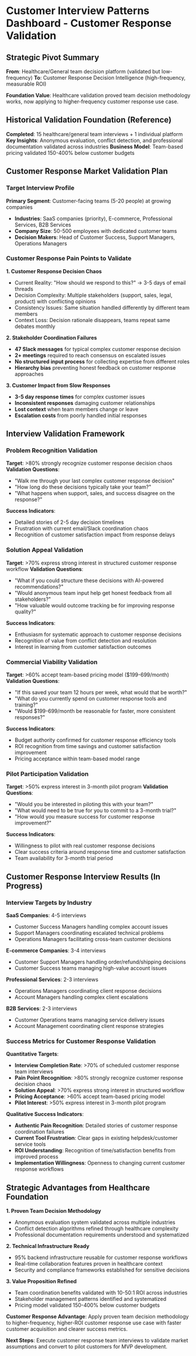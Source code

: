 # Customer Interview Patterns Dashboard - Customer Response Validation

## Strategic Pivot Summary
**From**: Healthcare/General team decision platform (validated but low-frequency)
**To**: Customer Response Decision Intelligence (high-frequency, measurable ROI)

**Foundation Value**: Healthcare validation proved team decision methodology works, now applying to higher-frequency customer response use case.

## Historical Validation Foundation (Reference)
**Completed**: 15 healthcare/general team interviews + 1 individual platform
**Key Insights**: Anonymous evaluation, conflict detection, and professional documentation validated across industries
**Business Model**: Team-based pricing validated 150-400% below customer budgets

## Customer Response Market Validation Plan

### Target Interview Profile
**Primary Segment**: Customer-facing teams (5-20 people) at growing companies
- **Industries**: SaaS companies (priority), E-commerce, Professional Services, B2B Services  
- **Company Size**: 50-500 employees with dedicated customer teams
- **Decision Makers**: Head of Customer Success, Support Managers, Operations Managers

### Customer Response Pain Points to Validate
**1. Customer Response Decision Chaos**
- Current Reality: "How should we respond to this?" → 3-5 days of email threads
- Decision Complexity: Multiple stakeholders (support, sales, legal, product) with conflicting opinions
- Consistency Issues: Same situation handled differently by different team members
- Context Loss: Decision rationale disappears, teams repeat same debates monthly

**2. Stakeholder Coordination Failures** 
- **47 Slack messages** for typical complex customer response decision
- **2+ meetings** required to reach consensus on escalated issues
- **No structured input process** for collecting expertise from different roles
- **Hierarchy bias** preventing honest feedback on customer response approaches

**3. Customer Impact from Slow Responses**
- **3-5 day response times** for complex customer issues
- **Inconsistent responses** damaging customer relationships
- **Lost context** when team members change or leave
- **Escalation costs** from poorly handled initial responses

## Interview Validation Framework

### Problem Recognition Validation
**Target**: >80% strongly recognize customer response decision chaos
**Validation Questions**:
- "Walk me through your last complex customer response decision"
- "How long do these decisions typically take your team?"
- "What happens when support, sales, and success disagree on the response?"

**Success Indicators**:
- Detailed stories of 2-5 day decision timelines
- Frustration with current email/Slack coordination chaos
- Recognition of customer satisfaction impact from response delays

### Solution Appeal Validation  
**Target**: >70% express strong interest in structured customer response workflow
**Validation Questions**:
- "What if you could structure these decisions with AI-powered recommendations?"
- "Would anonymous team input help get honest feedback from all stakeholders?"
- "How valuable would outcome tracking be for improving response quality?"

**Success Indicators**:
- Enthusiasm for systematic approach to customer response decisions
- Recognition of value from conflict detection and resolution
- Interest in learning from customer satisfaction outcomes

### Commercial Viability Validation
**Target**: >60% accept team-based pricing model ($199-699/month)
**Validation Questions**:
- "If this saved your team 12 hours per week, what would that be worth?"
- "What do you currently spend on customer response tools and training?"
- "Would $199-699/month be reasonable for faster, more consistent responses?"

**Success Indicators**:
- Budget authority confirmed for customer response efficiency tools
- ROI recognition from time savings and customer satisfaction improvement
- Pricing acceptance within team-based model range

### Pilot Participation Validation
**Target**: >50% express interest in 3-month pilot program
**Validation Questions**:
- "Would you be interested in piloting this with your team?"
- "What would need to be true for you to commit to a 3-month trial?"
- "How would you measure success for customer response improvement?"

**Success Indicators**:
- Willingness to pilot with real customer response decisions
- Clear success criteria around response time and customer satisfaction
- Team availability for 3-month trial period

## Customer Response Interview Results (In Progress)

### Interview Targets by Industry
**SaaS Companies**: 4-5 interviews
- Customer Success Managers handling complex account issues
- Support Managers coordinating escalated technical problems
- Operations Managers facilitating cross-team customer decisions

**E-commerce Companies**: 3-4 interviews
- Customer Support Managers handling order/refund/shipping decisions
- Customer Success teams managing high-value account issues

**Professional Services**: 2-3 interviews
- Operations Managers coordinating client response decisions
- Account Managers handling complex client escalations

**B2B Services**: 2-3 interviews  
- Customer Operations teams managing service delivery issues
- Account Management coordinating client response strategies

### Success Metrics for Customer Response Validation

**Quantitative Targets**:
- **Interview Completion Rate**: >70% of scheduled customer response team interviews
- **Pain Point Recognition**: >80% strongly recognize customer response decision chaos
- **Solution Appeal**: >70% express strong interest in structured workflow
- **Pricing Acceptance**: >60% accept team-based pricing model
- **Pilot Interest**: >50% express interest in 3-month pilot program

**Qualitative Success Indicators**:
- **Authentic Pain Recognition**: Detailed stories of customer response coordination failures
- **Current Tool Frustration**: Clear gaps in existing helpdesk/customer service tools
- **ROI Understanding**: Recognition of time/satisfaction benefits from improved process
- **Implementation Willingness**: Openness to changing current customer response workflows

## Strategic Advantages from Healthcare Foundation

**1. Proven Team Decision Methodology**
- Anonymous evaluation system validated across multiple industries
- Conflict detection algorithms refined through healthcare complexity  
- Professional documentation requirements understood and systematized

**2. Technical Infrastructure Ready**
- 95% backend infrastructure reusable for customer response workflows
- Real-time collaboration features proven in healthcare context
- Security and compliance frameworks established for sensitive decisions

**3. Value Proposition Refined**
- Team coordination benefits validated with 10-50:1 ROI across industries
- Stakeholder management patterns identified and systematized
- Pricing model validated 150-400% below customer budgets

**Customer Response Advantage**: Apply proven team decision methodology to higher-frequency, higher-ROI customer response use case with faster customer acquisition and clearer success metrics.

**Next Steps**: Execute customer response team interviews to validate market assumptions and convert to pilot customers for MVP development.
